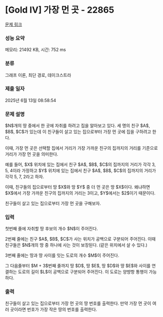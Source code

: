 # [Gold IV] 가장 먼 곳 - 22865 

[문제 링크](https://www.acmicpc.net/problem/22865) 

### 성능 요약

메모리: 21492 KB, 시간: 752 ms

### 분류

그래프 이론, 최단 경로, 데이크스트라

### 제출 일자

2025년 6월 13일 08:58:54

### 문제 설명

<p>$N$개의 땅 중에서 한 곳에 자취를 하려고 집을 알아보고 있다. 세 명의 친구 $A$, $B$, $C$가 있는데 이 친구들이 살고 있는 집으로부터 가장 먼 곳에 집을 구하려고 한다.</p>

<p>이때, 가장 먼 곳은 선택할 집에서 거리가 가장 가까운 친구의 집까지의 거리를 기준으로 거리가 가장 먼 곳을 의미한다.</p>

<p>예를 들어, $X$ 위치에 있는 집에서 친구 $A$, $B$, $C$의 집까지의 거리가 각각 3, 5, 4이라 가정하고 $Y$ 위치에 있는 집에서 친구 $A$, $B$, $C$의 집까지의 거리가 각각 5, 7, 2라고 하자.</p>

<p>이때, 친구들의 집으로부터 땅 $X$와 땅 $Y$ 중 더 먼 곳은 땅 $X$이다. 왜냐하면 $X$에서 가장 가까운 친구의 집까지의 거리는 3이고, $Y$에서는 $2$이기 때문이다.</p>

<p>친구들이 살고 있는 집으로부터 가장 먼 곳을 구해보자.</p>

### 입력 

 <p>첫번째 줄에 자취할 땅 후보의 개수 $N$이 주어진다.</p>

<p>2번째 줄에는 친구 $A$, $B$, $C$가 사는 위치가 공백으로 구분되어 주어진다. 이때 친구들은 $N$개의 땅 중 하나에 사는 것이 보장된다. (같은 위치에서 살 수 있다.)</p>

<p>3번째 줄에는 땅과 땅 사이를 잇는 도로의 개수 $M$이 주어진다.</p>

<p>그 다음줄부터 $M + 3$번째 줄까지 땅 $D$, 땅 $E$, 땅 $D$와 땅 $E$와 사이를 연결하는 도로의 길이 $L$이 공백으로 구분되어 주어진다. 이 도로는 양뱡항 통행이 가능하다.</p>

### 출력 

 <p>친구들이 살고 있는 집으로부터 가장 먼 곳의 땅 번호를 출력한다. 만약 가장 먼 곳이 여러 곳이라면 번호가 가장 작은 땅의 번호를 출력한다.</p>

